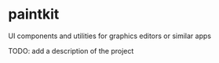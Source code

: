 # paintkit

UI components and utilities for graphics editors or similar apps

TODO: add a description of the project
